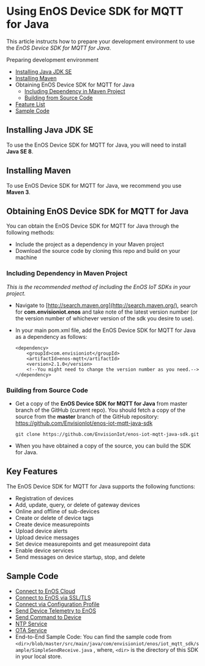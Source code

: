 # Using EnOS Device SDK for MQTT for Java

This article instructs how to prepare your development environment to use the *EnOS Device SDK for MQTT for Java*.

Preparing development environment
- [Installing Java JDK SE](#installjava)
- [Installing Maven](#installmaven)
- Obtaining EnOS Device SDK for MQTT for Java
  - [Including Dependency in Maven Project](#includedependency)
  - [Building from Source Code](#buildfromsource)
- [Feature List](#featurelist)
- [Sample Code](#samplecode)

<a name="#installjava"></a>
## Installing Java JDK SE

To use the EnOS Device SDK for MQTT for Java, you will need to install **Java SE 8**.

<a name="#installmaven"></a>
## Installing Maven

To use EnOS Device SDK for MQTT for Java, we recommend you use **Maven 3**.

## Obtaining EnOS Device SDK for MQTT for Java

You can obtain the EnOS Device SDK for MQTT for Java through the following methods:

- Include the project as a dependency in your Maven project
- Download the source code by cloning this repo and build on your machine

<a name="#includedependency"></a>
### Including Dependency in Maven Project

*This is the recommended method of including the EnOS IoT SDKs in your project.*

- Navigate to [http://search.maven.org](http://search.maven.org/), search for **com.envisioniot.enos** and take note of the latest version number (or the version number of whichever version of the sdk you desire to use).

- In your main pom.xml file, add the EnOS Device SDK for MQTT for Java as a dependency as follows:

  ```
  <dependency>
      <groupId>com.envisioniot</groupId>
      <artifactId>enos-mqtt</artifactId>
      <version>2.1.0</version>
      <!--You might need to change the version number as you need.-->
  </dependency>
  ```

<a name="#buildfromsource"></a>
### Building from Source Code

- Get a copy of the **EnOS Device SDK for MQTT for Java** from master branch of the GitHub (current repo). You should fetch a copy of the source from the **master** branch of the GitHub repository: <https://github.com/EnvisionIot/enos-iot-mqtt-java-sdk>

  ```
  git clone https://github.com/EnvisionIot/enos-iot-mqtt-java-sdk.git
  ```

- When you have obtained a copy of the source, you can build the SDK for Java.

<a name="#featurelist"></a>
## Key Features

The EnOS Device SDK for MQTT for Java supports the following functions:

- Registration of devices
- Add, update, query, or delete of gateway devices
- Online and offline of sub-devices
- Create or delete of device tags
- Create device measurepoints
- Upload device alerts 
- Upload device messages
- Set device measurepoints and get measurepoint data
- Enable device services
- Send messages on device startup, stop, and delete

<a name="#samplecode"></a>
## Sample Code
- [Connect to EnOS Cloud](https://www.envisioniot.com/docs/device-connection/en/latest/howto/device/develop/java/connect.html)
- [Connect to EnOS via SSL/TLS](https://www.envisioniot.com/docs/device-connection/en/latest/howto/device/develop/java/connect_ssl.html)
- [Connect via Configuration Profile](https://www.envisioniot.com/docs/device-connection/en/latest/howto/device/develop/java/connect_viaprofile.html)
- [Send Device Telemetry to EnOS](https://www.envisioniot.com/docs/device-connection/en/latest/howto/device/develop/java/post_data_to_cloud.html)
- [Send Command to Device](https://www.envisioniot.com/docs/device-connection/en/latest/howto/device/develop/java/send_command_to_device.html)
- [NTP Service](https://www.envisioniot.com/docs/device-connection/en/latest/howto/device/develop/java/ntp_service.html)
- [OTA Service](https://www.envisioniot.com/docs/device-connection/en/latest/howto/device/develop/java/ota_service.html)
- End-to-End Sample Code:
  You can find the sample code from `<dir>/blob/master/src/main/java/com/envisioniot/enos/iot_mqtt_sdk/sample/SimpleSendReceive.java` , where, `<dir>` is the directory of this SDK in your local store.

